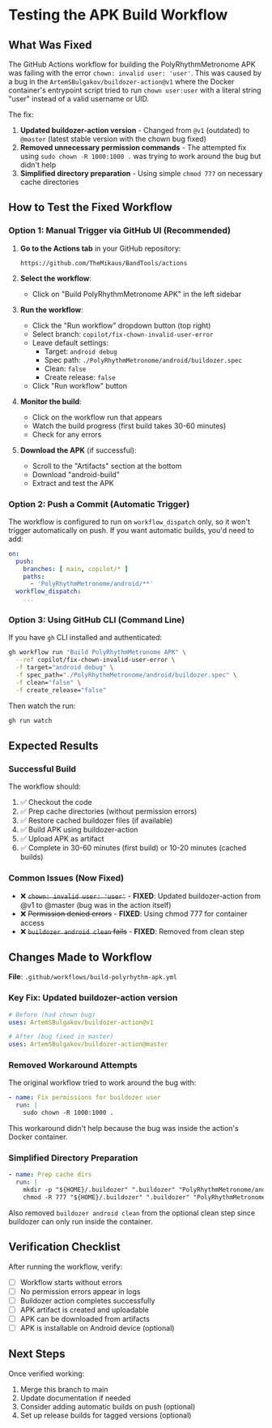# Testing the APK Build Workflow

## What Was Fixed

The GitHub Actions workflow for building the PolyRhythmMetronome APK was failing with the error `chown: invalid user: 'user'`. This was caused by a bug in the `ArtemSBulgakov/buildozer-action@v1` where the Docker container's entrypoint script tried to run `chown user:user` with a literal string "user" instead of a valid username or UID.

The fix:

1. **Updated buildozer-action version** - Changed from `@v1` (outdated) to `@master` (latest stable version with the chown bug fixed)
2. **Removed unnecessary permission commands** - The attempted fix using `sudo chown -R 1000:1000 .` was trying to work around the bug but didn't help
3. **Simplified directory preparation** - Using simple `chmod 777` on necessary cache directories

## How to Test the Fixed Workflow

### Option 1: Manual Trigger via GitHub UI (Recommended)

1. **Go to the Actions tab** in your GitHub repository:
   ```
   https://github.com/TheMikaus/BandTools/actions
   ```

2. **Select the workflow**:
   - Click on "Build PolyRhythmMetronome APK" in the left sidebar

3. **Run the workflow**:
   - Click the "Run workflow" dropdown button (top right)
   - Select branch: `copilot/fix-chown-invalid-user-error`
   - Leave default settings:
     - Target: `android debug`
     - Spec path: `./PolyRhythmMetronome/android/buildozer.spec`
     - Clean: `false`
     - Create release: `false`
   - Click "Run workflow" button

4. **Monitor the build**:
   - Click on the workflow run that appears
   - Watch the build progress (first build takes 30-60 minutes)
   - Check for any errors

5. **Download the APK** (if successful):
   - Scroll to the "Artifacts" section at the bottom
   - Download "android-build"
   - Extract and test the APK

### Option 2: Push a Commit (Automatic Trigger)

The workflow is configured to run on `workflow_dispatch` only, so it won't trigger automatically on push. If you want automatic builds, you'd need to add:

```yaml
on:
  push:
    branches: [ main, copilot/* ]
    paths:
      - 'PolyRhythmMetronome/android/**'
  workflow_dispatch:
    ...
```

### Option 3: Using GitHub CLI (Command Line)

If you have `gh` CLI installed and authenticated:

```bash
gh workflow run "Build PolyRhythmMetronome APK" \
  --ref copilot/fix-chown-invalid-user-error \
  -f target="android debug" \
  -f spec_path="./PolyRhythmMetronome/android/buildozer.spec" \
  -f clean="false" \
  -f create_release="false"
```

Then watch the run:
```bash
gh run watch
```

## Expected Results

### Successful Build

The workflow should:
1. ✅ Checkout the code
2. ✅ Prep cache directories (without permission errors)
3. ✅ Restore cached buildozer files (if available)
4. ✅ Build APK using buildozer-action
5. ✅ Upload APK as artifact
6. ✅ Complete in 30-60 minutes (first build) or 10-20 minutes (cached builds)

### Common Issues (Now Fixed)

- ❌ ~~`chown: invalid user: 'user'`~~ - **FIXED**: Updated buildozer-action from @v1 to @master (bug was in the action itself)
- ❌ ~~Permission denied errors~~ - **FIXED**: Using chmod 777 for container access
- ❌ ~~`buildozer android clean` fails~~ - **FIXED**: Removed from clean step

## Changes Made to Workflow

**File**: `.github/workflows/build-polyrhythm-apk.yml`

### Key Fix: Updated buildozer-action version
```yaml
# Before (had chown bug)
uses: ArtemSBulgakov/buildozer-action@v1

# After (bug fixed in master)
uses: ArtemSBulgakov/buildozer-action@master
```

### Removed Workaround Attempts
The original workflow tried to work around the bug with:
```yaml
- name: Fix permissions for buildozer user
  run: |
    sudo chown -R 1000:1000 .
```
This workaround didn't help because the bug was inside the action's Docker container.

### Simplified Directory Preparation
```yaml
- name: Prep cache dirs
  run: |
    mkdir -p "${HOME}/.buildozer" ".buildozer" "PolyRhythmMetronome/android/bin"
    chmod -R 777 "${HOME}/.buildozer" ".buildozer" "PolyRhythmMetronome/android/bin"
```

Also removed `buildozer android clean` from the optional clean step since buildozer can only run inside the container.

## Verification Checklist

After running the workflow, verify:

- [ ] Workflow starts without errors
- [ ] No permission errors appear in logs
- [ ] Buildozer action completes successfully
- [ ] APK artifact is created and uploadable
- [ ] APK can be downloaded from artifacts
- [ ] APK is installable on Android device (optional)

## Next Steps

Once verified working:
1. Merge this branch to main
2. Update documentation if needed
3. Consider adding automatic builds on push (optional)
4. Set up release builds for tagged versions (optional)
